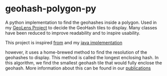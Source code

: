 # geohash-polygon-py

A python implementation to find the geohashes inside a polygon. Used in
my [GeoLens Project](http://www.cs.colostate.edu/geolens) to decide the GeoHash tiles to display. Many classes
have been reduced to improve readability and to inspire usability.

This project is inspired [from](https://github.com/derrickpelletier/geohash-poly) and
my [java implementation](https://github.com/jaredkoontz/GeoHashesInPolygon/)

however, it uses a home-brewed method to find the resolution of the geohashes to display. This method is called the
longest enclosing hash. In this algorithm, we find the smallest geohash tile that would fully enclose the geohash. More
information about this can be found in
our [publications](http://www.cs.colostate.edu/geolens/entry/publications/publications.php)
